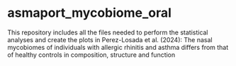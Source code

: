 # asmaport_mycobiome_oral

This repository includes all the files needed to perform the statistical analyses and create the plots in Perez-Losada et al. (2024): The nasal mycobiomes of individuals with allergic rhinitis and asthma differs from that of healthy controls in composition, structure and function
